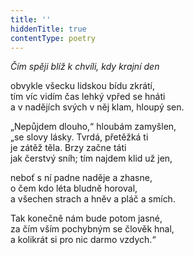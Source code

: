 ```yaml
---
title: ''
hiddenTitle: true
contentType: poetry
---
```


<section>

_Čím spěji blíž k chvíli, kdy krajní den_

obvykle všecku lidskou bídu zkrátí,  
tím víc vidím čas lehký vpřed se hnáti  
a v nadějích svých v něj klam, hloupý sen.

</section>

<section>

„Nepůjdem dlouho,“ hloubám zamyšlen,  
„se slovy lásky. Tvrdá, přetěžká ti  
je zátěž těla. Brzy začne táti  
jak čerstvý sníh; tím najdem klid už jen,

</section>

<section>

neboť s ní padne naděje a zhasne,  
o čem kdo léta bludně horoval,  
a všechen strach a hněv a pláč a smích.

</section>

<section>

Tak konečně nám bude potom jasné,  
za čím vším pochybným se člověk hnal,  
a kolikrát si pro nic darmo vzdych.“

</section>
